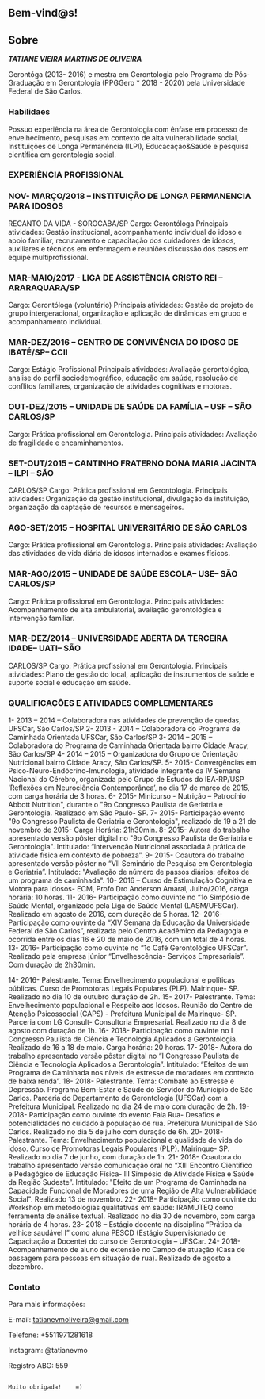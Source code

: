 
## Bem-vind@s!


## Sobre

<b><i>TATIANE VIEIRA MARTINS DE OLIVEIRA</b> </i> 

Gerontóga (2013- 2016) e mestra em Gerontologia pelo Programa de Pós-Graduação em Gerontologia (PPGGero * 2018 - 2020) pela Universidade Federal de São Carlos.



### Habilidaes

Possuo experiência na área de Gerontologia com ênfase em processo de envelhecimento, pesquisas em contexto de alta vulnerabilidade social, Instituições de Longa Permanência (ILPI), Educacação&Saúde e pesquisa científica em gerontologia social. 


### EXPERIÊNCIA PROFISSIONAL

###  NOV- MARÇO/2018 – INSTITUIÇÃO DE LONGA PERMANENCIA PARA IDOSOS
RECANTO DA VIDA - SOROCABA/SP
Cargo: Gerontóloga
Principais atividades: Gestão institucional, acompanhamento individual do idoso e apoio
familiar, recrutamento e capacitação dos cuidadores de idosos, auxiliares e técnicos em
enfermagem e reuniões discussão dos casos em equipe multiprofissional.

### MAR-MAIO/2017 - LIGA DE ASSISTÊNCIA CRISTO REI – ARARAQUARA/SP
Cargo: Gerontóloga (voluntário)
Principais atividades: Gestão do projeto de grupo intergeracional, organização e aplicação de
dinâmicas em grupo e acompanhamento individual.

### MAR-DEZ/2016 – CENTRO DE CONVIVÊNCIA DO IDOSO DE IBATÉ/SP– CCII
Cargo: Estágio Profissional
Principais atividades: Avaliação gerontológica, analise do perfil sociodemográfico, educação
em saúde, resolução de conflitos familiares, organização de atividades cognitivas e motoras.

### OUT-DEZ/2015 – UNIDADE DE SAÚDE DA FAMÍLIA – USF – SÃO CARLOS/SP
Cargo: Prática profissional em Gerontologia.
Principais atividades: Avaliação de fragilidade e encaminhamentos.

### SET-OUT/2015 – CANTINHO FRATERNO DONA MARIA JACINTA – ILPI – SÃO
CARLOS/SP
Cargo: Prática profissional em Gerontologia.
Principais atividades: Organização da gestão institucional, divulgação da instituição,
organização da captação de recursos e mensageiros.

### AGO-SET/2015 – HOSPITAL UNIVERSITÁRIO DE SÃO CARLOS
Cargo: Prática profissional em Gerontologia.
Principais atividades: Avaliação das atividades de vida diária de idosos internados e exames
físicos.

### MAR-AGO/2015 – UNIDADE DE SAÚDE ESCOLA– USE– SÃO CARLOS/SP
Cargo: Prática profissional em Gerontologia.
Principais atividades: Acompanhamento de alta ambulatorial, avaliação gerontológica e
intervenção familiar.

### MAR-DEZ/2014 – UNIVERSIDADE ABERTA DA TERCEIRA IDADE– UATI– SÃO
CARLOS/SP
Cargo: Prática profissional em Gerontologia.
Principais atividades: Plano de gestão do local, aplicação de instrumentos de saúde e suporte
social e educação em saúde.

### QUALIFICAÇÕES E ATIVIDADES COMPLEMENTARES


1- 2013 – 2014 – Colaboradora nas atividades de prevenção de quedas, UFSCar, São
Carlos/SP
2- 2013 - 2014 – Colaboradora do Programa de Caminhada Orientada UFSCar, São Carlos/SP
3- 2014 – 2015 – Colaboradora do Programa de Caminhada Orientada bairro Cidade Aracy,
São Carlos/SP
4- 2014 – 2015 – Organizadora do Grupo de Orientação Nutricional bairro Cidade Aracy, São
Carlos/SP.
5- 2015- Convergências em Psico-Neuro-Endócrino-Imunologia, atividade integrante da IV
Semana Nacional do Cérebro, organizada pelo Grupo de Estudos do IEA-RP/USP ‘Reflexões
em Neurociência Contemporânea’, no dia 17 de março de 2015, com carga horária de 3 horas.
6- 2015- Minicurso - Nutrição – Patrocínio Abbott Nutrition", durante o "9o Congresso
Paulista de Geriatria e Gerontologia. Realizado em São Paulo- SP.
7- 2015- Participação evento "9o Congresso Paulista de Geriatria e Gerontologia", realizado
de 19 a 21 de novembro de 2015- Carga Horária: 21h30min.
8- 2015- Autora do trabalho apresentado versão pôster digital no "9o Congresso Paulista de
Geriatria e Gerontologia". Intitulado: “Intervenção Nutricional associada à prática de
atividade física em contexto de pobreza”.
9- 2015- Coautora do trabalho apresentado versão pôster no “VII Seminário de Pesquisa em
Gerontologia e Geriatria”. Intitulado: "Avaliação de número de passos diários: efeitos de um
programa de caminhada".
10- 2016 – Curso de Estimulação Cognitiva e Motora para Idosos- ECM, Profo Dro Anderson
Amaral, Julho/2016, carga horária: 10 horas.
11- 2016- Participação como ouvinte no “1o Simpósio de Saúde Mental, organizado pela Liga
de Saúde Mental (LASM/UFSCar). Realizado em agosto de 2016, com duração de 5 horas.
12- 2016- Participação como ouvinte da “XIV Semana da Educação da Universidade Federal
de São Carlos”, realizada pelo Centro Acadêmico da Pedagogia e ocorrida entre os dias 16 e
20 de maio de 2016, com um total de 4 horas.
13- 2016- Participação como ouvinte no “1o Café Gerontológico UFSCar”. Realizado pela
empresa júnior “Envelhescência- Serviços Empresariais”. Com duração de 2h30min.

14- 2016- Palestrante. Tema: Envelhecimento populacional e políticas públicas. Curso de
Promotoras Legais Populares (PLP). Mairinque- SP. Realizado no dia 10 de outubro duração
de 2h.
15- 2017- Palestrante. Tema: Envelhecimento populacional e Respeito aos Idosos. Reunião do
Centro de Atenção Psicossocial (CAPS) - Prefeitura Municipal de Mairinque- SP. Parceria
com LG Consult- Consultoria Empresarial. Realizado no dia 8 de agosto com duração de 1h.
16- 2018- Participação como ouvinte no I Congresso Paulista de Ciência e Tecnologia
Aplicados a Gerontologia. Realizado de 16 a 18 de maio. Carga horária: 20 horas.
17- 2018- Autora do trabalho apresentado versão pôster digital no “I Congresso Paulista de
Ciência e Tecnologia Aplicados a Gerontologia”. Intitulado: “Efeitos de um Programa de
Caminhada nos níveis de estresse de moradores em contexto de baixa renda”.
18- 2018- Palestrante. Tema: Combate ao Estresse e Depressão. Programa Bem-Estar e Saúde
do Servidor do Município de São Carlos. Parceria do Departamento de Gerontologia
(UFSCar) com a Prefeitura Municipal. Realizado no dia 24 de maio com duração de 2h.
19- 2018- Participação como ouvinte do evento Fala Rua- Desafios e potencialidades no
cuidado à população de rua. Prefeitura Municipal de São Carlos. Realizado no dia 5 de julho
com duração de 6h.
20- 2018- Palestrante. Tema: Envelhecimento populacional e qualidade de vida do idoso.
Curso de Promotoras Legais Populares (PLP). Mairinque- SP. Realizado no dia 7 de junho,
com duração de 1h.
21- 2018- Coautora do trabalho apresentado versão comunicação oral no “XIII Encontro
Científico e Pedagógico de Educação Física- III Simpósio de Atividade Física e Saúde da
Região Sudeste”. Intitulado: "Efeito de um Programa de Caminhada na Capacidade Funcional
de Moradores de uma Região de Alta Vulnerabilidade Social". Realizado 13 de novembro.
22- 2018- Participação como ouvinte do Workshop em metodologias qualitativas em saúde:
IRAMUTEQ como ferramenta de análise textual. Realizado no dia 30 de novembro, com
carga horária de 4 horas.
23- 2018 – Estágio docente na disciplina “Prática da velhice saudável I” como aluna PESCD
(Estágio Supervisionado de Capacitação a Docente) do curso de Gerontologia – UFSCar.
24- 2018- Acompanhamento de aluno de extensão no Campo de atuação (Casa de passagem
para pessoas em situação de rua). Realizado de agosto a dezembro.



### Contato

Para mais informações: 

E-mail:  tatianevmoliveira@gmail.com

Telefone: +5511971281618

Instagram: @tatianevmo

Registro ABG: 559




  
  
                                                                                      Muito obrigada!    =)
